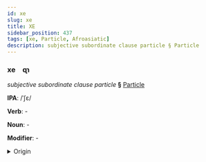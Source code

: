 ```yaml
---
id: xe
slug: xe
title: XE
sidebar_position: 437
tags: [xe, Particle, Afroasiatic]
description: subjective subordinate clause particle § Particle
---
```


### xe&emsp;<span kind="abugida">ɋɿ</span>

*subjective subordinate clause particle* **§** [Particle](../../tags/Particle)

**IPA**: /ˈʃɛ/

**Verb**: -

**Noun**: -

**Modifier**: -

<details>
    <summary>Origin</summary>
    Hebrew שֶׁ־ she- [ʃɛː]<br/>
    <em>Afroasiatic Language Family</em>
</details>